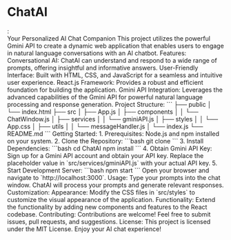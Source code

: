 <h1> ChatAI </h1>: 
<br>
Your Personalized AI Chat Companion This project utilizes the powerful Gmini API to create a dynamic web application that enables users to engage in natural language conversations with an AI chatbot. Features: Conversational AI: ChatAI can understand and respond to a wide range of prompts, offering insightful and informative answers. User-Friendly Interface: Built with HTML, CSS, and JavaScript for a seamless and intuitive user experience. React.js Framework: Provides a robust and efficient foundation for building the application. Gmini API Integration: Leverages the advanced capabilities of the Gmini API for powerful natural language processing and response generation. Project Structure: ``` ├── public │ └── index.html ├── src │ ├── App.js │ ├── components │ │ └── ChatWindow.js │ ├── services │ │ └── gminiAPI.js │ ├── styles │ │ └── App.css │ ├── utils │ │ └── messageHandler.js │ └── index.js └── README.md ``` Getting Started: 1. Prerequisites: Node.js and npm installed on your system. 2. Clone the Repository: ```bash git clone <repository-url> ``` 3. Install Dependencies: ```bash cd ChatAI npm install ``` 4. Obtain Gmini API Key: Sign up for a Gmini API account and obtain your API key. Replace the placeholder value in `src/services/gminiAPI.js` with your actual API key. 5. Start Development Server: ```bash npm start ``` Open your browser and navigate to `http://localhost:3000`. Usage: Type your prompts into the chat window. ChatAI will process your prompts and generate relevant responses. Customization: Appearance: Modify the CSS files in `src/styles` to customize the visual appearance of the application. Functionality: Extend the functionality by adding new components and features to the React codebase. Contributing: Contributions are welcome! Feel free to submit issues, pull requests, and suggestions. License: This project is licensed under the MIT License. Enjoy your AI chat experience!
